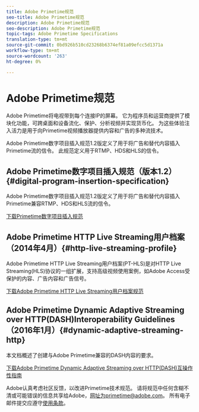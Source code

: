 ```yaml
---
title: Adobe Primetime规范
seo-title: Adobe Primetime规范
description: Adobe Primetime规范
seo-description: Adobe Primetime规范
topic-tags: Adobe Primetime Specifications
translation-type: tm+mt
source-git-commit: 0bd926b510cd23268b6374ef81a09efcc5d1371a
workflow-type: tm+mt
source-wordcount: '263'
ht-degree: 0%

---
```



# Adobe Primetime规范

Adobe Primetime将电视带到每个连接IP的屏幕。 它为程序员和运营商提供了模块化功能，可跨桌面和设备流化、保护、分析视频并实现货币化。 为这些体验注入活力是用于向Primetime视频播放器提供内容和广告的多种流技术。

Adobe Primetime数字项目插入规范1.2版定义了用于将广告和替代内容插入Primetime流的信令。 此规范定义用于RTMP、HDS和HLS的信令。

## Adobe Primetime数字项目插入规范（版本1.2）{#digital-program-insertion-specification}

Adobe Primetime数字项目插入规范1.2版定义了用于将广告和替代内容插入Primetime兼容RTMP、HDS和HLS流的信令。

[下载Primetime数字项目插入规范](assets/PrimetimeDigitalProgramInsertionSignalingSpecification.pdf)

## Adobe Primetime HTTP Live Streaming用户档案（2014年4月）{#http-live-streaming-profile}

Adobe Primetime HTTP Live Streaming用户档案(PT-HLS)是对HTTP Live Streaming(HLS)协议的一组扩展，支持高级视频使用案例，如Adobe Access受保护的内容、广告内容和广告信号。

[下载Adobe Primetime HTTP Live Streaming用户档案规范](assets/PrimetimeHLS_April2014.pdf)

## Adobe Primetime Dynamic Adaptive Streaming over HTTP(DASH)Interoperability Guidelines（2016年1月）{#dynamic-adaptive-streaming-http}

本文档概述了创建与Adobe Primetime兼容的DASH内容的要求。

[下载Adobe Primetime Dynamic Adaptive Streaming over HTTP(DASH)互操作性指南](assets/PrimetimeDASH_Jan2016.pdf)

Adobe认真考虑社区反馈，以改进Primetime技术规范。 请将规范中任何含糊不清或可能错误的信息共享给Adobe，网址为primetime@adobe.com。 所有电子邮件提交应遵守[使用条款](https://www.adobe.com/legal/terms.html)。
